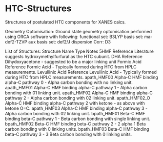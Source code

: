 # HTC-Structures
Structures of postulated HTC components for XANES calcs.

Geometry Optomisation:
Ground state geometry optomisation performed using ORCA software with following:
functional set:  B3LYP
basis set:	     ma-def2-TZVP
aux basis set:	 def2/J
dispersion Corr: D3

List of Structures:
Structure Name	Type		  Notes
5HMF		        Reference	Literature suggests hydroxymethylfurfural as the HTC subunit.
DHA		          Reference	Dihydoxyacetone - suggested to be a major linking unit
Formic Acid	    Reference	Formic Acid - Typically formed during HTC from HPLC measurements.
Levullinic Acid	Reference	Levullinic Acid - Typically formed during HTC from HPLC measurements.
apath_HMF00	    Alpha-C		HMF binding alpha-C pathway 0 - Alpha carbon bonding with no linking unit.
apath_HMF01	    Alpha-C		HMF binding alpha-C pathway 1 - Alpha carbon bonding with 01 linking unit.
apath_HMF02	    Alpha-C		HMF binding alpha-C pathway 2 - Alpha carbon bonding with 02 linking unit.
apath_HMF02_O	  Alpha-C		HMF binding alpha-C pathway 2 with ketone - as above with ketone O=C.
apath_HMF03	    Alpha-C		HMF binding alpha-C pathway 3 - Alpha carbon bonding with 02 linking unit.
bpath_HMF01	    Beta-C		HMF binding beta-C pathway 1 - Beta carbon bonding with single linking unit.
bpath_HMF02	    Beta-C		HMF binding beta-C pathway 2 - 2 alpha 1 Beta carbon bonding with 0 linking units.
bpath_HMF03     Beta-C    HMF binding beta-C pathway 3 - 3 Beta carbon bonding with 0 linking units.
